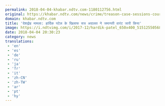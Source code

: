 ```yaml
---
permalink: 2018-04-04-khabar.ndtv.com-1180112756.html
original: https://khabar.ndtv.com/news/crime/treason-case-sessions-court-issues-bailable-warrant-against-hardik-patel-1833016
domain: khabar.ndtv.com
title: 'देशद्रोह मामला: हार्दिक पटेल के खिलाफ सत्र अदालत ने जमानती वारंट जारी किया'
image: https://i.ndtvimg.com/i/2017-12/hardik-patel_650x400_51512550568.jpg
date: 2018-04-04 20:30:23
category: news
translations: 
 - 'en'
 - 'es'
 - 'de'
 - 'ru'
 - 'ja'
 - 'fr'
 - 'it'
 - 'zh-CN'
 - 'zh-TW'
 - 'ar'
 - 'pt'
 - 'hy'
---
```


